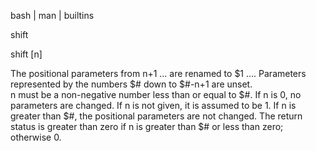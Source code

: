  bash | man | builtins

shift

shift [n]

The positional parameters from n+1 ... are renamed to $1 .... 
Parameters represented by the numbers $# down to $#-n+1 are unset.  
n must be a non-negative number less than or equal to $#. 
If n is 0, no parameters are changed. 
If n is not given, it is assumed to be 1. 
If n is greater than $#, the positional parameters are not changed. 
The return status is greater than zero if n is greater than $# or less than zero; otherwise 0.
